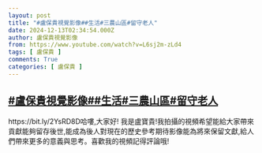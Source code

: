 ```yaml
---
layout: post
title: "#盧保貴視覺影像##生活#三農山區#留守老人"
date: 2024-12-13T02:34:54.000Z
author: 盧保貴視覺影像
from: https://www.youtube.com/watch?v=L6sj2m-zLd4
tags: [ 盧保貴 ]
comments: True
categories: [ 盧保貴 ]
---
```

<!--1734057294000-->
[#盧保貴視覺影像##生活#三農山區#留守老人](https://www.youtube.com/watch?v=L6sj2m-zLd4)
------

<div>
https://bit.ly/2YsRD8D哈嘍,大家好! 我是盧寶貴!我拍攝的視頻希望能給大家帶來貢獻能夠留存後世,能成為後人對現在的歷史參考期待影像能為將來保留文獻,給人們帶來更多的意義與思考。喜歡我的視頻記得評論哦!
</div>
